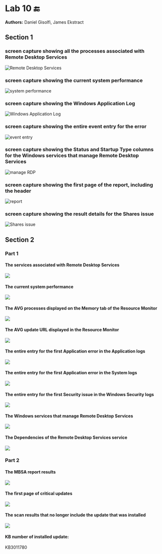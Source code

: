 # Lab 10 :end:

**Authors:** Daniel Gisolfi, James Ekstract

## Section 1

### screen capture showing all the processes associated with Remote Desktop Services

![Remote Desktop Services](./imgs/rdp.png)

###  screen capture showing the current system performance

![system performance](./imgs/system_performance.png)

### screen capture showing the Windows Application Log

![Windows Application Log](./imgs/windows_application_log.png)

### screen capture showing the entire event entry for the error

![event entry](./imgs/event_entry.png)

### screen capture showing the Status and Startup Type columns for the Windows services that manage Remote Desktop Services 

![manage RDP](./imgs/manage_rdp.png)

### screen capture showing the first page of the report, including the header

![report](./imgs/report.png)

### screen capture showing the result details for the Shares issue

![Shares issue](./imgs/shares_issue.png)



## Section 2

### Part 1

#### The services associated with Remote Desktop Services

![](imgs\2.1.1.PNG)



#### The current system performance

![](imgs\2.1.2.PNG)



#### The AVG processes displayed on the Memory tab of the Resource Monitor

![](imgs\2.1.3.PNG)



#### The AVG update URL displayed in the Resource Monitor

![](imgs\2.1.4.PNG)



#### The entire entry for the first Application error in the Application logs

![](imgs\2.1.5.PNG)



#### The entire entry for the first Application error in the System logs

![](imgs\2.1.6.PNG)



#### The entire entry for the first Security issue in the Windows Security logs

![](imgs\2.1.7.PNG)



#### The Windows services that manage Remote Desktop Services

![](imgs\2.1.8.PNG)



#### The Dependencies of the Remote Desktop Services service

![](imgs\2.1.9.PNG)



### Part 2

#### The MBSA report results

![](imgs\2.2.1.PNG)



#### The first page of critical updates

![](imgs\2.2.2.PNG)



#### The scan results that no longer include the update that was installed

![](imgs\2.2.3.PNG)



#### KB number of installed update:

KB3011780